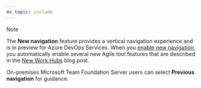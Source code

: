 ```yaml
---
ms.topic: include
---
```



> [!NOTE]
> The **New navigation** feature provides a vertical navigation experience and is in preview for Azure DevOps Services. When you [enable new navigation](../../project/navigation/preview-features.md), you automatically enable several new Agile tool features that are described in the [New Work Hubs](https://blogs.msdn.microsoft.com/devops/2018/06/22/new-work-hubs/) blog post. 
> 
> On-premises Microsoft Team Foundation Server users can select **Previous navigation** for guidance.


